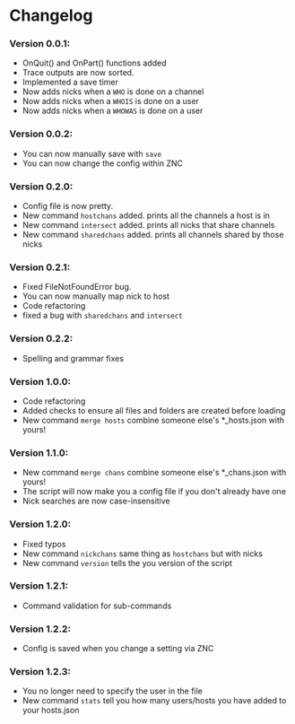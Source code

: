 # Changelog

### Version 0.0.1:
  * OnQuit() and OnPart() functions added
  * Trace outputs are now sorted.
  * Implemented a save timer
  * Now adds nicks when a `WHO` is done on a channel
  * Now adds nicks when a `WHOIS` is done on a user
  * Now adds nicks when a `WHOWAS` is done on a user

### Version 0.0.2:
  * You can now manually save with `save`
  * You can now change the config within ZNC

### Version 0.2.0:
  * Config file is now pretty.
  * New command `hostchans` added. prints all the channels a host is in
  * New command `intersect` added.  prints all nicks that share channels
  * New command `sharedchans` added.  prints all channels shared by those nicks

### Version 0.2.1:
  * Fixed FileNotFoundError bug.
  * You can now manually map nick to host
  * Code refactoring
  * fixed a bug with `sharedchans` and `intersect`

### Version 0.2.2:
  * Spelling and grammar fixes

### Version 1.0.0:
  * Code refactoring
  * Added checks to ensure all files and folders are created before loading
  * New command `merge hosts` combine someone else's *_hosts.json with yours!

### Version 1.1.0:
  * New command `merge chans` combine someone else's *_chans.json with yours!
  * The script will now make you a config file if you don't already have one
  * Nick searches are now case-insensitive

### Version 1.2.0:
  * Fixed typos
  * New command `nickchans` same thing as `hostchans` but with nicks
  * New command `version` tells the you version of the script

### Version 1.2.1:
  * Command validation for sub-commands

### Version 1.2.2:
  * Config is saved when you change a setting via ZNC

### Version 1.2.3:
  * You no longer need to specify the user in the file
  * New command `stats` tell you how many users/hosts you have added to your hosts.json

